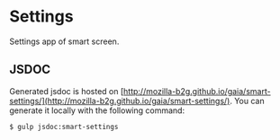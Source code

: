 # Settings

Settings app of smart screen.

## JSDOC

Generated jsdoc is hosted on [http://mozilla-b2g.github.io/gaia/smart-settings/](http://mozilla-b2g.github.io/gaia/smart-settings/). You can generate it locally with the following command:

```
$ gulp jsdoc:smart-settings
```
